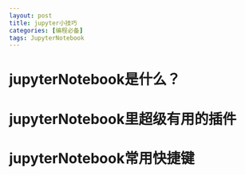 ```yaml
---
layout: post
title: jupyter小技巧
categories: [编程必备]
tags: JupyterNotebook
---
```


# jupyterNotebook是什么？

# jupyterNotebook里超级有用的插件

# jupyterNotebook常用快捷键
